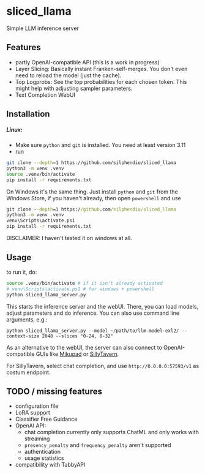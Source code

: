 # sliced_llama
Simple LLM inference server

## Features
- partly OpenAI-compatible API (this is a work in progress)
- Layer Slicing: Basically instant Franken-self-merges. You don't even need to reload the model (just the cache).
- Top Logprobs: See the top probabilities for each chosen token. This might help with adjusting sampler parameters.
- Text Completion WebUI

## Installation
##### Linux:
- Make sure `python` and `git` is installed. You need at least version 3.11
- run
```bash
git clone --depth=1 https://github.com/silphendio/sliced_llama
python3 -m venv .venv
source .venv/bin/activate
pip install -r requirements.txt
```
On Windows it's the same thing. Just install `python` and `git` from the Windows Store, if you haven't already, then open `powershell` and use
```cmd
git clone --depth=1 https://github.com/silphendio/sliced_llama
python3 -m venv .venv
venv\Scripts\activate.ps1
pip install -r requirements.txt
```
DISCLAIMER: I haven't tested it on windows at all.

## Usage
to run it, do:
```bash
source .venv/bin/activate # if it isn't already activated
# venv\Scripts\activate.ps1 # for windows + powershell
python sliced_llama_server.py
```
This starts the inference server and the webUI. There, you can load models, adjust parameters and do inference.
You can also use command line arguments, e.g.:
```
python sliced_llama_server.py --model ~/path/to/llm-model-exl2/ --context-size 2048 --slices "0-24, 8-32"
```

As an alternative to the webUI, the server can also connect to OpenAI-compatible GUIs like [Mikupad](https://github.com/lmg-anon/mikupad) or [SillyTavern](https://github.com/SillyTavern/SillyTavern).

For SillyTavern, select chat completion, and use `http://0.0.0.0:57593/v1` as costum endpoint. 

## TODO / missing features
- configuration file
- LoRA support
- Classifier Free Guidance
- OpenAI API:
  - chat completion currently only supports ChatML and only works with streaming
  - `presency_penalty` and `frequency_penalty` aren't supported
  - authentication
  - usage statistics
- compatibility with TabbyAPI
